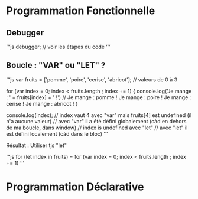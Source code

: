 # Programmation Fonctionnelle
## Debugger
‘‘‘js
debugger;  // voir les étapes du code
‘‘‘

## Boucle : "VAR" ou "LET" ? 
‘‘‘js
var fruits = ['pomme', 'poire', 'cerise', 'abricot']; // valeurs de 0 à 3

for (var index = 0; index < fruits.length ; index += 1) {
 console.log('Je mange : ' + fruits[index] + ' !')
 // Je mange : pomme ! Je mange : poire ! Je mange : cerise ! Je mange : abricot !
}

console.log(index); 
// index vaut 4 avec "var" mais fruits[4] est undefined (il n'a aucune valeur)
// avec "var" il a été défini globalement (càd en dehors de ma boucle, dans window)
// index is undefined avec "let"
// avec "let" il est défini localement (càd dans le bloc)
‘‘‘

Résultat : Utiliser tjs "let"

‘‘‘js
for (let index in fruits) = for (var index = 0; index < fruits.length ; index += 1)
‘‘‘

# Programmation Déclarative
